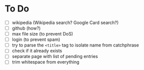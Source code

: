 
# To Do

 - [ ] wikipedia (Wikipedia search?  Google Card search?)
 - [ ] github (how?)
 - [ ] max file size (to prevent DoS)
 - [ ] login (to prevent spam)
 - [ ] try to parse the `<title>` tag to isolate name from catchphrase
 - [ ] check if it already exists
 - [ ] separate page with list of pending entries
 - [ ] trim whitespace from everything
